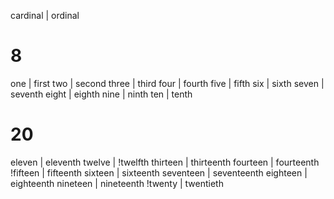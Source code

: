 cardinal | ordinal

# 8

one | first
two | second
three | third
four | fourth
five | fifth
six | sixth
seven | seventh
eight | eighth
nine | ninth
ten | tenth

# 20

eleven | eleventh
twelve | !twelfth
thirteen | thirteenth
fourteen | fourteenth
!fifteen | fifteenth
sixteen | sixteenth
seventeen | seventeenth
eighteen | eighteenth
nineteen | nineteenth
!twenty | twentieth
